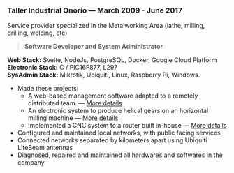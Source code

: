 ### Taller Industrial Onorio — March 2009 - June 2017

  Service provider specialized in the Metalworking Area (lathe, milling, drilling, welding, etc)

  > **Software Developer and System Administrator**

  **Web Stack:** Svelte, NodeJs, PostgreSQL, Docker, Google Cloud Platform\
  **Electronic Stack:** C / PIC16F877, L297\
  **SysAdmin Stack:** Mikrotik, Ubiquiti, Linux, Raspberry Pi, Windows.

- Made these projects:
  - A web-based management software adapted to a remotely distributed team. — [More details](https://github.com/madacol/aboutme/blob/master/projects/taionca%20web.md)
  - An electronic system to produce helical gears on an horizontal milling machine — [More details](https://github.com/madacol/aboutme/blob/master/projects/helical%20milling.md)
  - Implemented a CNC system to a router built in-house — [More details](https://github.com/madacol/aboutme/blob/master/projects/CNC%20router.md)
- Configured and maintained local networks, with public facing services
- Connected networks separated by kilometers apart using Ubiquiti LiteBeam antennas
- Diagnosed, repaired and maintained all hardwares and softwares in the company